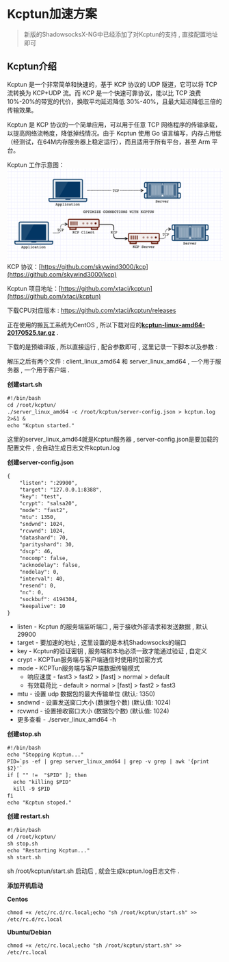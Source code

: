 # Kcptun加速方案

> 新版的ShadowsocksX-NG中已经添加了对Kcptun的支持 , 直接配置地址即可

## Kcptun介绍

Kcptun 是一个非常简单和快速的，基于 KCP 协议的 UDP 隧道，它可以将 TCP 流转换为 KCP+UDP 流。而 KCP 是一个快速可靠协议，能以比 TCP 浪费10%-20%的带宽的代价，换取平均延迟降低 30%-40%，且最大延迟降低三倍的传输效果。

Kcptun 是 KCP 协议的一个简单应用，可以用于任意 TCP 网络程序的传输承载，以提高网络流畅度，降低掉线情况。由于 Kcptun 使用 Go 语言编写，内存占用低（经测试，在64M内存服务器上稳定运行），而且适用于所有平台，甚至 Arm 平台。

Kcptun 工作示意图：![](/assets/kcptun.png)KCP 协议：[https://github.com/skywind3000/kcp](https://github.com/skywind3000/kcp)

Kcptun 项目地址：[https://github.com/xtaci/kcptun](https://github.com/xtaci/kcptun)

下载CPU对应版本 : https://github.com/xtaci/kcptun/releases

正在使用的搬瓦工系统为CentOS , 所以下载对应的[**kcptun-linux-amd64-20170525.tar.gz**](https://github.com/xtaci/kcptun/releases/download/v20170525/kcptun-linux-amd64-20170525.tar.gz) . 

下载的是预编译版 , 所以直接运行 , 配合参数即可 , 这里记录一下脚本以及参数 : 

解压之后有两个文件 : client\_linux\_amd64 和 server\_linux\_amd64 , 一个用于服务器 , 一个用于客户端 . 

**创建start.sh**

```
#!/bin/bash
cd /root/kcptun/
./server_linux_amd64 -c /root/kcptun/server-config.json > kcptun.log 2>&1 &
echo "Kcptun started."
```

这里的server\_linux\_amd64就是Kcptun服务器 , server-config.json是要加载的配置文件 , 会自动生成日志文件kcptun.log

**创建server-config.json**

```
{
    "listen": ":29900",
    "target": "127.0.0.1:8388",
    "key": "test",
    "crypt": "salsa20",
    "mode": "fast2",
    "mtu": 1350,
    "sndwnd": 1024,
    "rcvwnd": 1024,
    "datashard": 70,
    "parityshard": 30,
    "dscp": 46,
    "nocomp": false,
    "acknodelay": false,
    "nodelay": 0,
    "interval": 40,
    "resend": 0,
    "nc": 0,
    "sockbuf": 4194304,
    "keepalive": 10
}
```

* listen - Kcptun 的服务端监听端口 , 用于接收外部请求和发送数据 , 默认 29900
* target - 要加速的地址 , 这里设置的是本机Shadowsocks的端口
* key - Kcptun的验证密钥 , 服务端和本地必须一致才能通过验证 , 自定义
* crypt - KCPTun服务端与客户端通信时使用的加密方式
* mode - KCPTun服务端与客户端数据传输模式
  * 响应速度 - fast3 &gt; fast2 &gt; \[fast\] &gt; normal &gt; default
  * 有效载荷比 - default &gt; normal &gt; \[fast\] &gt; fast2 &gt; fast3
* mtu - 设置 udp 数据包的最大传输单位 \(默认: 1350\)
* sndwnd - 设置发送窗口大小 \(数据包个数\) \(默认值: 1024\)
* rcvwnd - 设置接收窗口大小 \(数据包个数\) \(默认值: 1024\)
* 更多查看 - ./server\_linux\_amd64 -h

**创建stop.sh**

    #!/bin/bash
    echo "Stopping Kcptun..."
    PID=`ps -ef | grep server_linux_amd64 | grep -v grep | awk '{print $2}'`
    if [ "" !=  "$PID" ]; then
      echo "killing $PID"
      kill -9 $PID
    fi
    echo "Kcptun stoped."

**创建 restart.sh**

```
#!/bin/bash
cd /root/kcptun/
sh stop.sh
echo "Restarting Kcptun..."
sh start.sh
```

sh /root/kcptun/start.sh 启动后 , 就会生成kcptun.log日志文件 . 

**添加开机启动**

**Centos**

```
chmod +x /etc/rc.d/rc.local;echo "sh /root/kcptun/start.sh" >> /etc/rc.d/rc.local
```

**Ubuntu/Debian**

```
chmod +x /etc/rc.local;echo "sh /root/kcptun/start.sh" >> /etc/rc.local
```



